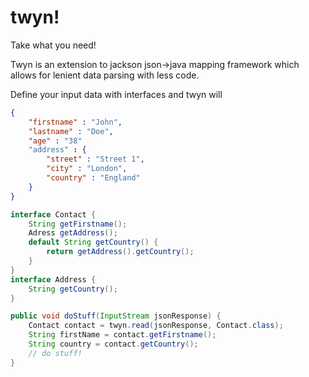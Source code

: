 twyn!
==============
Take what you need!

Twyn is an extension to jackson json->java mapping framework which allows for lenient data parsing with less code.

Define your input data with interfaces and twyn will 

```json
{
	"firstname" : "John",
	"lastname" : "Doe",
	"age" : "38"
	"address" : {
		"street" : "Street 1",
		"city" : "London",
		"country" : "England"
	}
}
```

```java
interface Contact {
	String getFirstname();
	Adress getAddress();
	default String getCountry() {
		return getAddress().getCountry();
	}
}
interface Address {
	String getCountry();
}

public void doStuff(InputStream jsonResponse) {
	Contact contact = twyn.read(jsonResponse, Contact.class);
	String firstName = contact.getFirstname();
	String country = contact.getCountry();
	// do stuff!
}
```